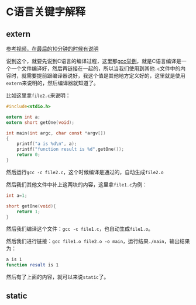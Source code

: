 # C语言关键字解释

## extern

[参考视频，在最后的10分钟的时候有说明](https://www.bilibili.com/video/BV13J411X7mW?p=5)

说到这个，就要先说到C语言的编译过程，这里那[gcc举例](https://blog.csdn.net/YQXLLWY/article/details/117163379)，就是C语言编译是一个一个文件编译好，然后再链接在一起的，所以当我们使用到其他`.c`文件中的内容时，就需要提前跟编译器说好，我这个值是其他地方定义好的，这里就是使用`extern`来说明的，然后编译器就知道了。

比如这里拿`file2.c`来说明：

```c
#include<stdio.h>

extern int a;
extern short getOne(void);

int main(int argc, char const *argv[])
{
	printf("a is %d\n", a);
	printf("function result is %d",getOne());
	return 0;
}
```

然后运行`gcc -c file2.c`，这个时候编译是通过的，自动生成`file2.o`

然后我们其他文件中补上这两块的内容，这里拿`file1.c`为例：

```c
int a=1;

short getOne(void){
	return 1;
}
```

然后我们编译这个文件：`gcc -c file1.c`，也自动生成`file1.o`。

然后我们进行链接：`gcc file1.o file2.o -o main`，运行结果`./main`，输出结果为：

```bash
a is 1
function result is 1
```

然后有了上面的内容，就可以来说`static`了。

## static

